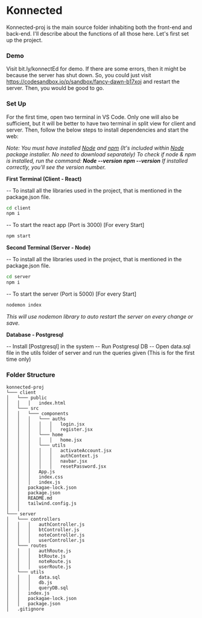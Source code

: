 # Konnected

Konnected-proj is the main source folder inhabiting both the front-end and back-end. I'll describe about the functions of all those here. Let's first set up the project.

### Demo
Visit bit.ly/konnectEd for demo. If there are some errors, then it might be because the server has shut down. So, you could just visit https://codesandbox.io/p/sandbox/fancy-dawn-b17xoj and restart the server. Then, you would be good to go.

### Set Up
For the first time, open two terminal in VS Code. Only one will also be sufficient, but it will be better to have two terminal in split view for client and server. Then, follow the below steps to install dependencies and start the web:

*Note: You must have installed [Node] and [npm] (It's included within [Node] package installer. No need to download separately)
To check if node & npm is installed, run the command:
**Node --version**
**npm --version**
If installed correctly, you'll see the version number.*

[Node]: <https://nodejs.org/en/download>
[npm]: <https://nodejs.org/en/download>

**First Terminal (Client - React)**

-- To install all the libraries used in the project, that is mentioned in the package.json file.
```sh
cd client
npm i
```
-- To start the react app (Port is 3000) [For every Start]
```sh
npm start
```

**Second Terminal (Server - Node)**

-- To install all the libraries used in the project, that is mentioned in the package.json file.
```sh
cd server
npm i
```
-- To start the server (Port is 5000) [For every Start]
```sh
nodemon index
```
*This will use nodemon library to auto restart the server on every change or save.*

**Database - Postgresql**

-- Install [Postgresql] in the system
-- Run Postgresql DB
-- Open data.sql file in the utils folder of server and run the queries given (This is for the first time only)

[Postgreqls]: <https://www.postgresql.org/download/>

### Folder Structure

```
konnected-proj
└─── client
│   └─── public
│   │   │   index.html
│   └─── src
│   │   └─── components
│   │   │   └─── auths
│   │   │   │   │   login.jsx
│   │   │   │   │   register.jsx
│   │   │   └─── home
│   │   │   │   │   home.jsx
│   │   │   └─── utils
│   │   │   │   │   activateAccount.jsx
│   │   │   │   │   authContext.js
│   │   │   │   │   navbar.jsx
│   │   │   │   │   resetPassword.jsx
│   │   │   App.js
│   │   │   index.css
│   │   │   index.js
│   │   packagae-lock.json
│   │   package.json
│   │   README.md
│   │   tailwind.config.js
│   │
└─── server
│   └─── controllers
│   │   │   authController.js
│   │   │   btController.js
│   │   │   noteController.js
│   │   │   userController.js
│   └─── routes
│   │   │   authRoute.js
│   │   │   btRoute.js
│   │   │   noteRoute.js
│   │   │   userRoute.js
│   └─── utils
│   │   │   data.sql
│   │   │   db.js
│   │   │   queryDB.sql
│   │   index.js
│   │   packagae-lock.json
│   │   package.json
│   .gitignore
```
